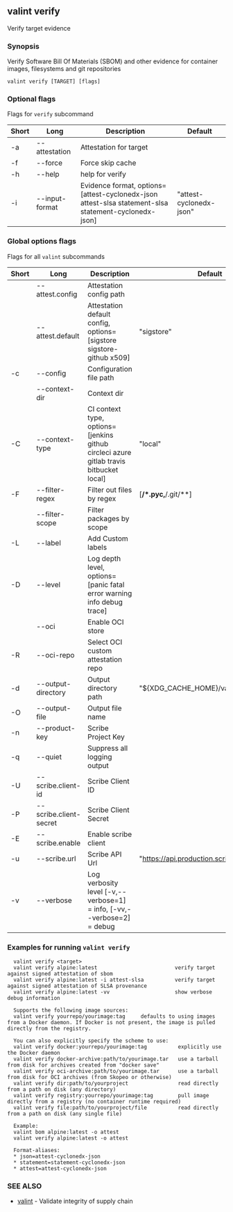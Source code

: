 ## valint verify

Verify target evidence

### Synopsis

Verify Software Bill Of Materials (SBOM) and other evidence for container images, filesystems and git repositories

```
valint verify [TARGET] [flags]
```

### Optional flags 
Flags for `verify` subcommand


| Short | Long | Description | Default |
| --- | --- | --- | --- |
| -a | --attestation | Attestation for target | |
| -f | --force | Force skip cache | |
| -h | --help | help for verify | |
| -i | --input-format | Evidence format, options=[attest-cyclonedx-json attest-slsa statement-slsa statement-cyclonedx-json] | "attest-cyclonedx-json" |


### Global options flags
Flags for all `valint` subcommands


| Short | Long | Description | Default |
| --- | --- | --- | --- |
| | --attest.config | Attestation config path | |
| | --attest.default | Attestation default config, options=[sigstore sigstore-github x509] | "sigstore" |
| -c | --config | Configuration file path | |
| | --context-dir | Context dir | |
| -C | --context-type | CI context type, options=[jenkins github circleci azure gitlab travis bitbucket local] | "local" |
| -F | --filter-regex | Filter out files by regex | [**/*.pyc,**/.git/**] |
| | --filter-scope | Filter packages by scope | |
| -L | --label | Add Custom labels | |
| -D | --level | Log depth level, options=[panic fatal error warning info debug trace] | |
| | --oci | Enable OCI store | |
| -R | --oci-repo | Select OCI custom attestation repo | |
| -d | --output-directory | Output directory path | "${XDG_CACHE_HOME}/valint" |
| -O | --output-file | Output file name | |
| -n | --product-key | Scribe Project Key | |
| -q | --quiet | Suppress all logging output | |
| -U | --scribe.client-id | Scribe Client ID | |
| -P | --scribe.client-secret | Scribe Client Secret | |
| -E | --scribe.enable | Enable scribe client | |
| -u | --scribe.url | Scribe API Url | "https://api.production.scribesecurity.com" |
| -v | --verbose | Log verbosity level [-v,--verbose=1] = info, [-vv,--verbose=2] = debug | |


### Examples for running `valint verify`

```
  valint verify <target>
  valint verify alpine:latest                         verify target against signed attestation of sbom
  valint verify alpine:latest -i attest-slsa          verify target against signed attestation of SLSA provenance
  valint verify alpine:latest -vv                     show verbose debug information

  Supports the following image sources:
  valint verify yourrepo/yourimage:tag     defaults to using images from a Docker daemon. If Docker is not present, the image is pulled directly from the registry.

  You can also explicitly specify the scheme to use:
  valint verify docker:yourrepo/yourimage:tag          explicitly use the Docker daemon
  valint verify docker-archive:path/to/yourimage.tar   use a tarball from disk for archives created from "docker save"
  valint verify oci-archive:path/to/yourimage.tar      use a tarball from disk for OCI archives (from Skopeo or otherwise)
  valint verify dir:path/to/yourproject                read directly from a path on disk (any directory)
  valint verify registry:yourrepo/yourimage:tag        pull image directly from a registry (no container runtime required)
  valint verify file:path/to/yourproject/file          read directly from a path on disk (any single file)

  Example:
  valint bom alpine:latest -o attest
  valint verify alpine:latest -o attest

  Format-aliases:
  * json=attest-cyclonedx-json
  * statement=statement-cyclonedx-json
  * attest=attest-cyclonedx-json

```

### SEE ALSO

* [valint](valint.md)	 - Validate integrity of supply chain

